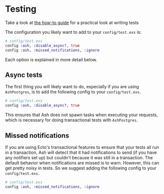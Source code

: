 <!--
SPDX-FileCopyrightText: 2019 ash contributors <https://github.com/ash-project/ash/graphs.contributors>

SPDX-License-Identifier: MIT
-->

# Testing

Take a look at [the how-to guide](/documentation/how-to/test-resources.livemd) for a practical look at writing tests

The configuration you likely want to add to your `config/test.exs` is:

```elixir
# config/test.exs
config :ash, :disable_async?, true
config :ash, :missed_notifications, :ignore
```

Each option is explained in more detail below.

## Async tests

The first thing you will likely want to do, especially if you are using `AshPostgres`, is to add the following config to your `config/test.exs`.

```elixir
# config/test.exs
config :ash, :disable_async?, true
```

This ensures that Ash does not spawn tasks when executing your requests, which is necessary for doing transactional tests with `AshPostgres`.

## Missed notifications

If you are using Ecto's transactional features to ensure that your tests all run in a transaction, Ash will detect that it had notifications to send (if you have any notifiers set up) but couldn't because it was still in a transaction. The default behavior when notifications are missed is to warn. However, this can get pretty noisy in tests. So we suggest adding the following config to your `config/test.exs`.

```elixir
# config/test.exs
config :ash, :missed_notifications, :ignore
```

